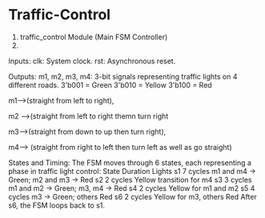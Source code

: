 # Traffic-Control
1. traffic_control Module (Main FSM Controller)
2. 
Inputs:
clk: System clock.
rst: Asynchronous reset.

Outputs:
 m1, m2, m3, m4: 3-bit signals representing traffic lights on 4 different roads.
  3'b001 = Green
  3'b010 = Yellow
  3'b100 = Red
  
m1-->(straight from left to right),

m2 -->(straight from left to right themn turn right   

m3-->(straight from down to up then turn right),

m4--> (straight from right to left then turn left as well as go straight) 

States and Timing:
The FSM moves through 6 states, each representing a phase in traffic light control:
State	Duration	Lights
s1	7 cycles	m1 and m4 → Green; m2 and m3 → Red
s2	2 cycles	Yellow transition for m4
s3	3 cycles	m1 and m2 → Green; m3, m4 → Red
s4	2 cycles	Yellow for m1 and m2
s5	4 cycles	m3 → Green; others Red
s6	2 cycles	Yellow for m3, others Red
After s6, the FSM loops back to s1.




